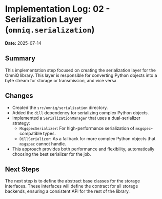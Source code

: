 # Implementation Log: 02 - Serialization Layer (`omniq.serialization`)

**Date:** 2025-07-14

## Summary

This implementation step focused on creating the serialization layer for the OmniQ library. This layer is responsible for converting Python objects into a byte stream for storage or transmission, and vice versa.

## Changes

- Created the `src/omniq/serialization` directory.
- Added the `dill` dependency for serializing complex Python objects.
- Implemented a `SerializationManager` that uses a dual-serializer strategy:
    - `MsgspecSerializer`: For high-performance serialization of `msgspec`-compatible types.
    - `DillSerializer`: As a fallback for more complex Python objects that `msgspec` cannot handle.
- This approach provides both performance and flexibility, automatically choosing the best serializer for the job.

## Next Steps

The next step is to define the abstract base classes for the storage interfaces. These interfaces will define the contract for all storage backends, ensuring a consistent API for the rest of the library.
